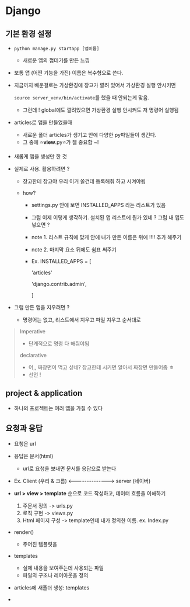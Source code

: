 # Django

## 기본 환경 설정

+ `python manage.py startapp [앱이름]`

  + 새로운 앱의 껍데기를 만든 느낌 

+ 보통 앱 (어떤 기능을 가진) 이름은 복수형으로 쓴다. 

+ 지금까지 배운걸로는 가상환경에 장고가 깔려 있어서 가상환경 실행 안시키면 

  `source server_venv/bin/activate`를 했을 때 안되는게 맞음. 

  + 그런데 ! global에도 깔려있으면 가상환경 실행 안시켜도 저 명령어 실행됨

+ articles로 앱을 만들었을때 

  + 새로운 폴더 articles가 생기고 안에 다양한 py파일들이 생긴다. 
  + 그 중에 ⭐️**view**.py⭐️가 젤 중요함 ~! 



+ 새롭게 앱을 생성만 한 것 

+ 실제로 사용. 활용하려면 ? 

  + 장고한테 장고야 우리 이거 쓸건데 등록해줘 하고 시켜야됨  

  + how?

    + settings.py 안에 보면 INSTALLED_APPS 라는 리스트가 있음 

    + 그럼 이제 이렇게 생각하기. 설치된 앱 리스트에 뭔가 있네 ? 그럼 내 앱도 넣으면 ? 

    + note 1. 리스트 규칙에 맞게 안에 내가 만든 이름은 위에 !!!! 추가 해주기 

    + note 2. 마지막 요소 뒤에도 쉼표 써주기

    + Ex. INSTALLED_APPS = [

      'articles'

      'django.contrib.admin',

      ]

+ 그럼 만든 앱을 지우려면 ? 

  + 명령어는 없고, 리스트에서 지우고 파일 지우고 순서대로 

> Imperative 
>
> + 단계적으로 명령 다 해줘야됨
>
> declarative
>
> + 어,, 짜장면이 먹고 싶네? 장고한테 시키면 알아서 짜장면 만들어줌 ㅎ 
> + 선언 ! 



## project & application 

+ 하나의 프로젝트는 여러 앱을 가질 수 있다 



## 요청과 응답 

+ 요청은 url 
+ 응답은 문서(html)
  + url로 요청을 보내면 문서를 응답으로 받는다 
+ Ex. Client (우리 & 크롬) <--------------> server (네이버)



+ **url > view > template** 순으로 코드 작성하고, 데이터 흐름을 이해하기 

  1. 주문서 정의 -> urls.py
  2. 로직 구현 -> views.py
  3. Html 페이지 구성 -> template인데 내가 정의한 이름. ex. Index.py

  

  

+ render() 
  + 주어진 템플릿을 
+ templates
  + 실제 내용을 보여주는데 사용되는 파일 
  + 파일의 구조나 레이아웃을 정의 

+ articles에 새폴더 생성: templates
+ 

 
